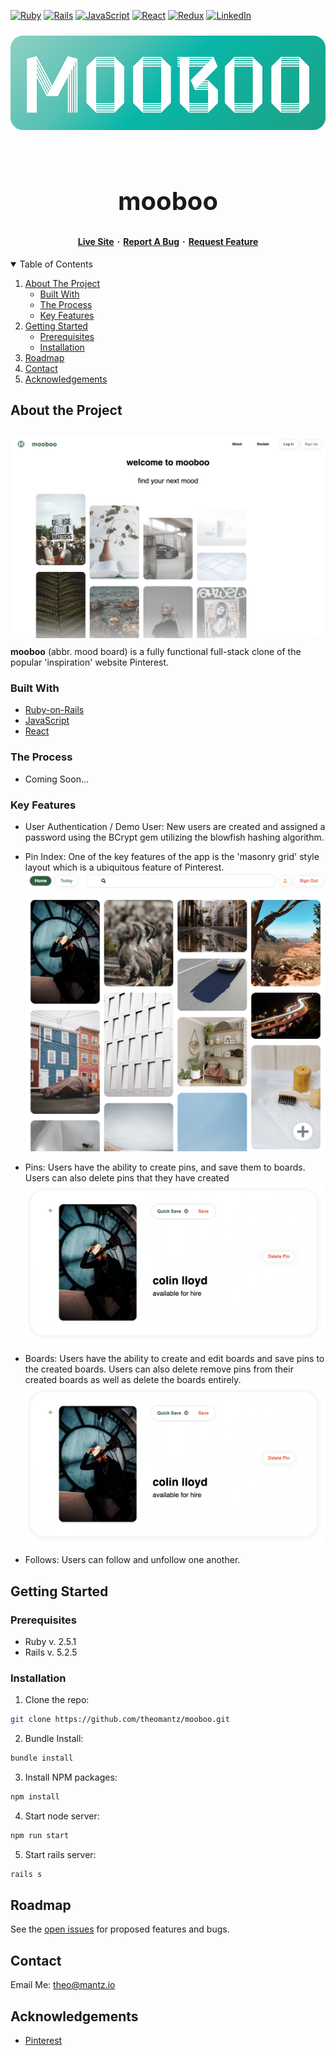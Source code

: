<!-- Project Sheilds -->
[![Ruby][RubyBadgeURL]](RubyURL)
[![Rails][RailsBadgeURL]](RailsURL)
[![JavaScript][JavaScriptBadgeURL]](JavaScriptURL)
[![React][ReactBadgeURL]](ReactURL)
[![Redux][ReduxBadgeURL]](ReduxURL)
[![LinkedIn][linkedin-shield]][linkedin-url]
<!-- Project Header -->

<div align='center'> 
    <a href='https://mooboo.io/#/' target='_blank'>
        <img src='./app/assets/images/mooboo-logo.png' style='margin-top:10px; margin-bottom:30px'/>
    </a>
    <h1 align='center' style='font-weight:700; font-size:40px; border:none'>mooboo</h1>
    <p align='center' 
    style='display:flex; flex-direction:row; justify-content:center; align-items:center; font-weight:700'
    >
    <a href='https://mooboo.io/#/' target='_blank' style='margin:5px'>Live Site</a>
    ·
    <a href='https://github.com/theomantz/mooboo/issues'style='margin:5px'>Report A Bug</a>
    ·
    <a href='https://github.com/theomantz/mooboo/issues'style='margin:5px'>Request Feature</a>
  </p>
</div>

<details open='open'> 
  <summary>Table of Contents</summary>
  <ol>
    <li>
      <a href="#about-the-project">About The Project</a>
      <ul>
        <li><a href="#built-with">Built With</a></li>
        <li><a href="#the-process">The Process</a></li>
        <li><a href="#key-features">Key Features</a></li>
      </ul>
    </li>
    <li>
      <a href="#getting-started">Getting Started</a>
      <ul>
        <li><a href="#prerequisites">Prerequisites</a></li>
        <li><a href="#installation">Installation</a></li>
      </ul>
    </li>
    <li><a href="#roadmap">Roadmap</a></li>
    <li><a href="#contact">Contact</a></li>
    <li><a href="#acknowledgements">Acknowledgements</a></li>
  </ol>
</details>

## About the Project
<div align='center'>
<img src='./app/assets/images/mooboo.png' style='border-radius:10px; margin-top:10px; margin-bottom: 10px;'/>
</div>
<strong>mooboo</strong> (abbr. mood board) is a fully functional full-stack clone of the popular
'inspiration' website Pinterest.

### Built With

* [Ruby-on-Rails](RailsURL)
* [JavaScript](JavaScriptURL)
* [React](ReactURL)

### The Process

* Coming Soon...

### Key Features

* User Authentication / Demo User:
    New users are created and assigned a password using the BCrypt gem utilizing 
    the blowfish hashing algorithm.

* Pin Index:
    One of the key features of the app is the 'masonry grid' style layout which is 
    a ubiquitous feature of Pinterest. 
    ![Pin Index](app/assets/images/pin-index.png)

* Pins:
    Users have the ability to create pins, and save them to boards. Users can also
    delete pins that they have created
    ![Pin Index](app/assets/images/pin-show.png)

* Boards:
    Users have the ability to create and edit boards and save pins to the created boards. Users can also delete remove pins from their created boards as well as delete the boards
    entirely.
    ![Pin Index](app/assets/images/pin-show.png)

* Follows:
    Users can follow and unfollow one another.

## Getting Started

### Prerequisites

* Ruby v. 2.5.1
* Rails v. 5.2.5

### Installation

1. Clone the repo:
```sh
git clone https://github.com/theomantz/mooboo.git
```

2. Bundle Install:
```sh
bundle install
```

3. Install NPM packages:
```sh
npm install
```

4. Start node server:
```sh
npm run start
```

5. Start rails server:
```sh
rails s
```


## Roadmap

See the [open issues](https://github.com/theomantz/mooboo/issues) for proposed features and bugs.

## Contact

Email Me: theo@mantz.io

## Acknowledgements
* [Pinterest](https://www.pinterest.com/)

<!-- Badge URLS -->
[RubyBadgeURL]: https://img.shields.io/badge/uses-ruby-red?style=for-the-badge
[RubyURL]: https://www.ruby-lang.org/en/
[RailsBadgeURL]: https://img.shields.io/badge/uses-rails-red?style=for-the-badge
[RailsURL]: https://rubyonrails.org/
[ReactBadgeURL]: https://img.shields.io/badge/uses-react-blue?style=for-the-badge
[ReactURL]: https://reactjs.org/
[JavaScriptBadgeURL]: https://img.shields.io/badge/USES-JavaScript-yellow?style=for-the-badge
[JavaScriptURL]: https://developer.mozilla.org/en-US/docs/Web/JavaScript
[ReduxBadgeURL]: https://img.shields.io/badge/USES-Redux-Blue?style=for-the-badge
[ReduxURL]: https://redux.js.org/
[linkedin-shield]: https://img.shields.io/badge/-LinkedIn-black.svg?style=for-the-badge&logo=linkedin&colorB=555
[linkedin-url]: https://linkedin.com/in/theo-mantz
